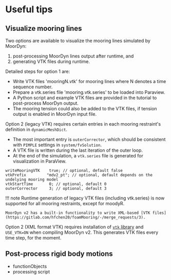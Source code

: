# Useful tips

## Visualize mooring lines
Two options are available to visualize the mooring lines simulated by MoorDyn: 

1. post-processing MoorDyn lines output after runtime, and 
2. generating VTK files during runtime. 

Detailed steps for option 1 are:

- Write VTK files 'mooringN.vtk' for mooring lines where N denotes a time sequence number.
- Prepare a vtk.series file 'mooring.vtk.series' to be loaded into Paraview.
- A Python script and example VTK files are provided in the tutorial to post-process MoorDyn output.
- The mooring tension could also be added to the VTK files, if tension output is enabled in MoorDyn input file.

Option 2 (legacy VTK) requires certain entries in each mooring restraint's definition in `dynamicMeshDict`.

- The most important entry is `outerCorrector`, which should be consistent with `PIMPLE` settings in `system/fvSolution`.
- A VTK file is written during the last iteration of the outer loop.
- At the end of the simulation, a `vtk.series` file is generated for visualization in ParaView.

```
writeMooringVTK    true; // optional, default false
vtkPrefix         "mdv2_pt"; // optional, default depends on the undelying mooring model
vtkStartTime       0; // optional, default 0
outerCorrector     3; // optional, default 3
```

!!! note
    Runtime generation of legacy VTK files (including vtk.series) is now supported for all mooring restraints, except for moodyR.
    
    MoorDyn v2 has a built-in functionality to write XML-based [VTK files](https://gitlab.com/hfchen20/foamMooring/-/merge_requests/3).
    
Option 2 (XML format VTK) requires installation of [`vtk` library](https://gitlab.com/hfchen20/foamMooring/-/merge_requests/3) and `USE_VTK=ON` when compiling MoorDyn v2. This generates VTK files every time step, for the moment.


## Post-process rigid body motions
- functionObjects
- processing script
